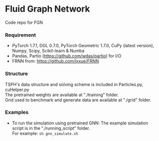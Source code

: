 # Fluid Graph Network
Code repo for FGN

### Requirement
* PyTorch 1.7.1, DGL 0.7.0, PyTorch Geometric 1.7.0, CuPy (latest version), Numpy, Scipy, Scikit-learn & Numba
* Pandas, Partio (https://github.com/wdas/partio) for I/O
* FRNN from: https://github.com/lxxue/FRNN

### Structure
TSPH's data structure and solving scheme is included in Particles.py, cuHelper.py </br>
The pretrained weights are available at "./training" folder. </br>
Grid used to benchmark and generate data are available at "./grid" folder. </br>

### Examples
* To run the simulation using pretrained GNN:
The example simulation script is in the "./running_script" folder. </br>
For example: ```sh gnn_simulate.sh``` </br>

